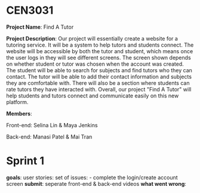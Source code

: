 # CEN3031

**Project Name**: Find A Tutor

**Project Description**:
  Our project will essentially create a website for a tutoring service. It will be a system to help tutors and students connect. The website will be accessible by both the tutor and student, which means once the user logs in they will see different screens. The screen shown depends on whether student or tutor was chosen when the account was created. The student will be able to search for subjects and find tutors who they can contact. The tutor will be able to add their contact information and subjects they are comfortable with. There will also be a section where students can rate tutors they have interacted with. Overall, our project "Find A Tutor" will help students and tutors connect and communicate easily on this new platform. 

**Members**:
  
  Front-end: Selina Lin & Maya Jenkins
  
  Back-end: Manasi Patel & Mai Tran




# Sprint 1

**goals**:
  user stories:
  set of issues:
    - complete the login/create account screen
**submit**:
  seperate front-end & back-end videos
**what went wrong**:

